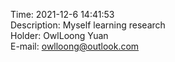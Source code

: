 Time: 2021-12-6 14:41:53<br/>
Description: Myself learning research<br/>
Holder: OwlLoong Yuan<br/>
E-mail: owlloong@outlook.com

